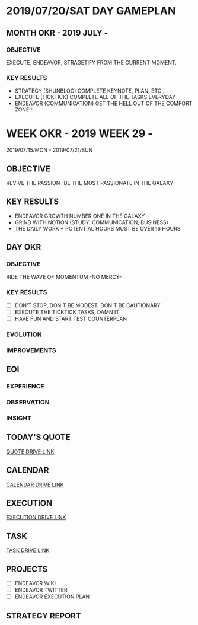 # 2019/07/20/SAT DAY GAMEPLAN

## MONTH OKR - 2019 JULY -

### OBJECTIVE

EXECUTE, ENDEAVOR, STRAGETIFY FROM THE CURRENT MOMENT.

### KEY RESULTS

- STRATEGY (SHUNBLOG) COMPLETE KEYNOTE, PLAN, ETC...
- EXECUTE (TICKTICK) COMPLETE ALL OF THE TASKS EVERYDAY
- ENDEAVOR (COMMUNICATION) GET THE HELL OUT OF THE COMFORT ZONE!!!

# WEEK OKR - 2019 WEEK 29 -

2019/07/15/MON - 2019/07/21/SUN

## OBJECTIVE

REVIVE THE PASSION -BE THE MOST PASSIONATE IN THE GALAXY-

## KEY RESULTS

- ENDEAVOR GROWTH NUMBER ONE IN THE GALAXY
- GRIND WITH NOTION (STUDY, COMMUNICATION, BUSINESS)
- THE DAILY WORK + POTENTIAL HOURS MUST BE OVER 16 HOURS

## DAY OKR

### OBJECTIVE

RIDE THE WAVE OF MOMENTUM -NO MERCY-

### KEY RESULTS

- [ ] DON'T STOP, DON'T BE MODEST, DON'T BE CAUTIONARY
- [ ] EXECUTE THE TICKTICK TASKS, DAMN IT
- [ ] HAVE FUN AND START TEST COUNTERPLAN

### EVOLUTION

### IMPROVEMENTS

## EOI

### EXPERIENCE

### OBSERVATION

### INSIGHT

## TODAY'S QUOTE

[QUOTE DRIVE LINK]()

## CALENDAR

[CALENDAR DRIVE LINK]()

## EXECUTION

[EXECUTION DRIVE LINK](https://drive.google.com/open?id=1nUFC_97On1yc2Gvo3tWCSQ-rK42_PwxnO0aDLirarqA)

## TASK

[TASK DRIVE LINK]()

## PROJECTS

- [ ] ENDEAVOR WIKI
- [ ] ENDEAVOR TWITTER
- [ ] ENDEAVOR EXECUTION PLAN

## STRATEGY REPORT
